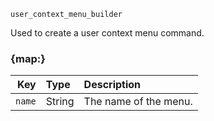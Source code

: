 `user_context_menu_builder`

Used to create a user context menu command.


### {map:}

|    Key | Type   | Description           |
|-------:|:-------|:----------------------|
| `name` | String | The name of the menu. |